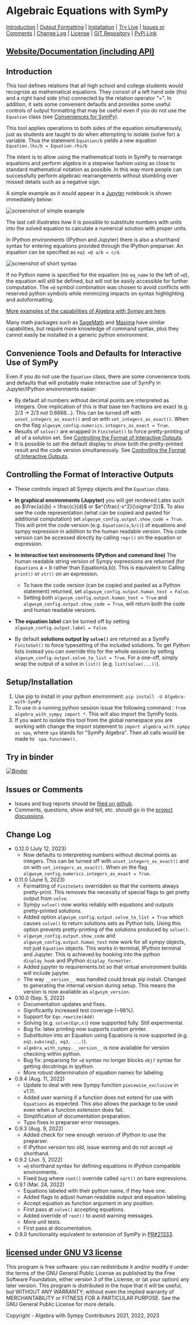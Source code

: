 # Algebraic Equations with SymPy

[Introduction](#introduction) | [Output Formatting](#controlling-the-format-of-interactive-outputs)
| [Installation](#setupinstallation) |
[Try Live](#try-in-binder) | [Issues or Comments](#issues-or-comments) |
[Change Log](#change-log) |
[License](#licensed-under-gnu-v3-licensehttpsgnuorglicenses)
| [GIT Repository](https://github.com/gutow/Algebra_with_Sympy)
| [PyPi Link](https://pypi.org/project/Algebra-with-SymPy/)

## [Website/Documentation (including API)](https://gutow.github.io/Algebra_with_Sympy/)

## Introduction

This tool defines relations that all high school and college students would
recognize as mathematical equations. 
They consist of a left hand side (lhs) and a right hand side (rhs) connected by
the relation operator "=". In addition, it sets some convenient defaults and 
provides some useful controls of output formatting that may be useful even if
you do not use the `Equation` class (see [Conveniences for
SymPy](#convenience-tools-and-defaults-for-interactive-use-of-sympy)).

This tool applies operations to both sides of the equation simultaneously, just
as students are taught to do when 
attempting to isolate (solve for) a variable. Thus the statement `Equation/b`
yields a new equation `Equation.lhs/b = Equation.rhs/b`

The intent is to allow using the mathematical tools in SymPy to rearrange
equations and perform algebra
in a stepwise fashion using as close to standard mathematical notation as 
possible. In this way more people can successfully perform 
algebraic rearrangements without stumbling
over missed details such as a negative sign.

A simple example as it would appear in a [Jupyter](https://jupyter.org) 
notebook is shown immediately below:

![screenshot of simple example](https://gutow.github.io/Algebra_with_Sympy/resources/simple_example.png)

The last cell illustrates how it is possible to substitute numbers with 
units into the solved equation to calculate a numerical solution with 
proper units.

In IPython environments (IPython and Jupyter) there is also a shorthand 
syntax for entering equations provided through the IPython preparser. An 
equation can be specified as `eq1 =@ a/b = c/d`.


![screenshot of short syntax](https://gutow.github.io/Algebra_with_Sympy/resources/short_syntax.png)

If no Python name is 
specified for the equation (no `eq_name` to the left of `=@`), the equation 
will still be defined, but will not be easily accessible for further 
computation. The `=@` symbol combination was chosen to avoid conflicts with 
reserved python  symbols while minimizing impacts on syntax highlighting 
and autoformatting.

[More examples of the capabilities of Algebra with Sympy are 
here](https://gutow.github.io/Algebra_with_Sympy/Demonstration%20of%20equation%20class.html).

Many math packages such as [SageMath](https://www.sagemath.org/) 
and [Maxima](http://maxima.sourceforge.net/) have similar capabilities, 
but require more knowledge of command syntax, plus they cannot easily be 
installed in a generic python environment.

## Convenience Tools and Defaults for Interactive Use of SymPy

Even if you do not use the `Equation` class, there are some convenience 
tools and defaults that will probably make interactive use of SymPy in 
Jupyter/IPython environments easier:

* By default all numbers without decimal points are interpreted as integers. 
  One implication of this is that base ten fractions are exact (e.g. 2/3 -> 
  2/3 not 0.6666...). This can be turned off with `unset_integers_as_exact()`
  and on with `set_integers_as_exact()`. When on the flag
  `algwsym_config.numerics.integers_as_exact = True`.
* Results of `solve()` are wrapped in `FiniteSet()` to force pretty-printing 
  of all of a solution set. See [Controlling the Format of Interactive 
  Outputs](#controlling-the-format-of-interactive-outputs).
* It is possible to set the default display to show both the pretty-printed 
  result and the code version simultaneously. See [Controlling the Format of Interactive 
  Outputs](#controlling-the-format-of-interactive-outputs).  

## Controlling the Format of Interactive Outputs
* These controls impact all Sympy objects and the `Equation` class.
* **In graphical environments (Jupyter)** you will get rendered Latex such as 
$\frac{a}{b} = \frac{c}{d}$ or $e^{\frac{-x^2}{\sigma^2}}$. To also see the 
  code representation (what can be copied and pasted for 
  additional computation) set `algwsym_config.output.show_code = True`. 
  This will print the code version (e.g. `Equation(a,b/c)`) of equations 
  and sympy expression in addition to the human readable version. This code 
  version can be accessed directly by calling `repr()` on the 
  equation or expression.

* **In interactive text environments (IPython and command line)** The human 
  readable string version of Sympy expressions are returned (for `Equations` a 
  = b rather than Equation(a,b)). This is equivalent to Calling `print()` 
  or `str()` on an expression. 
  * To have the code version (can be copied and pasted as a 
    Python statement) returned, set `algwsym_config.output.human_text = False`.
  * Setting both `algwsym_config.output.human_text = True`
    and `algwsym_config.output.show_code = True`, will return both the 
    code and human readable versions.

* **The equation label** can be turned off by setting
  `algwsym_config.output.label = False`.

* By default **solutions output by `solve()`** are returned as a SymPy 
  `FiniteSet()` to force typesetting of the included solutions. To get Python 
  lists instead you can override this for the whole session by setting
  `algwsym_config.output.solve_to_list = True`. For a one-off, simply 
  wrap the output of a solve in `list()` (e.g. `list(solve(...))`).

## Setup/Installation

1. Use pip to install in your python environment: 
`pip install -U Algebra-with-SymPy`
2. To use in a running python session issue
the following command : `from algebra_with_sympy import *`. 
This will also import the SymPy tools. 
3. If you want to isolate this tool from the global namespace you are 
   working with change the import statement 
to `import algebra_with_sympy as spa`, where 
`spa` stands for "SymPy Algebra". Then all calls would be made to `
spa.funcname()`.

## Try in binder

[![Binder](https://mybinder.org/badge_logo.svg)](https://mybinder.org/v2/gh/gutow/Algebra_with_Sympy.git/master/?filepath=Demonstration%20of%20equation%20class.ipynb)

## Issues or Comments

* Issues and bug reports should be [filed on 
github](https://github.com/gutow/Algebra_with_Sympy/issues).
* Comments, questions, show and tell, etc. should go in the [project 
  discussions](https://github.com/gutow/Algebra_with_Sympy/discussions).

## Change Log

* 0.12.0 (July 12, 2023)
  * Now defaults to interpreting numbers without decimal points as integers. 
    This can be turned off with `unset_integers_as_exact()` and on with
    `set_integers_as_exact()`. When on the flag
    `algwsym_config.numerics.integers_as_exact = True`.
* 0.11.0 (June 5, 2023)
  * Formatting of `FiniteSets` overridden so that the contents always
    pretty-print. This removes the necessity of special flags to get 
    pretty output from `solve`.
  * Sympy `solve()` now works reliably with equations and outputs 
    pretty-printed solutions.
  * Added option `algwsym_config.output.solve_to_list = True` which causes 
    `solve()` to return solutions sets as Python lists. Using this option 
    prevents pretty-printing of the solutions produced by `solve()`.
  * `algwsym_config.output.show_code` and 
    `algwsym_config.output.human_text` now work for all sympy objects, not 
    just `Equation` objects. This works
    in terminal, IPython terminal and Jupyter. This is achieved by hooking 
    into the python `display_hook` and IPython `display_formatter`.
  * Added jupyter to requirements.txt so that virtual environment builds
    will include jupyter.
  * The way `__version__` was handled could break pip install. Changed to
    generating the internal version during setup. This means the version
    is now available as `algwsym_version`.
* 0.10.0 (Sep. 5, 2022)
  * Documentation updates and fixes.
  * Significantly increased test coverage (~98%).
  * Support for `Eqn.rewrite(Add)`
  * Solving (e.g. `solve(Eqn,x)`) now supported fully. Still experimental.
  * Bug fix: latex printing now supports custom printer.
  * Substitution into an Equation using Equations is now 
    supported (e.g. `eq1.subs(eq2, eq3, ...)`).
  * `algebra_with_sympy.__version__` is now available for version checking 
    within python.
  * Bug fix: preparsing for `=@` syntax no longer blocks `obj?` syntax for 
    getting docstrings in ipython.
  * More robust determination of equation names for labeling.
* 0.9.4 (Aug. 11, 2022)
  * Update to deal with new Sympy function `piecewise_exclusive` in v1.11.
  * Added user warning if a function does not extend for use with `Equations` 
    as expected. This also allows the package to be used even when a function 
    extension does fail.
  * Simplification of documentation preparation.
  * Typo fixes in preparser error messages.
* 0.9.3 (Aug. 9, 2022)
  * Added check for new enough version of IPython to use the preparser.
  * If IPython version too old, issue warning and do not accept `=@` shorthand.
* 0.9.2 (Jun. 5, 2022)
  * `=@` shorthand syntax for defining equations in IPython compatible 
    environments.
  * Fixed bug where `root()` override called `sqrt()` on bare expressions.
* 0.9.1 (Mar. 24, 2022)
  * Equations labeled with their python name, if they have one.
  * Added flags to adjust human readable output and equation labeling.
  * Accept equation as function argument in any position.
  * First pass at `solve()` accepting equations.
  * Added override of `root()` to avoid warning messages.
  * More unit tests.
  * First pass at documentation.
* 0.9.0 functionality equivalent to extension of SymPy in
[PR#21333](https://github.com/sympy/sympy/pull/21333).

## [licensed under GNU V3 license](https://gnu.org/licenses)

This program is free software: you can redistribute it and/or modify
    it under the terms of the GNU General Public License as published by
    the Free Software Foundation, either version 3 of the License, or
    (at your option) any later version.
    This program is distributed in the hope that it will be useful,
    but WITHOUT ANY WARRANTY; without even the implied warranty of
    MERCHANTABILITY or FITNESS FOR A PARTICULAR PURPOSE.  See the
    GNU General Public License for more details.

Copyright - Algebra with Sympy Contributors 2021, 2022, 2023
